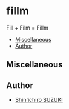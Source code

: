 # fillm

Fill + Film = Fillm

- [Miscellaneous](#miscellaneous)
- [Author](#author)

## Miscellaneous

## Author

- [Shin'ichiro SUZUKI](https://github.com/shin-sforzando)
